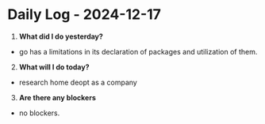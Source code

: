 # Daily Log - 2024-12-17

1. **What did I do yesterday?**

- go has a limitations in its declaration of packages and utilization of them.

2. **What will I do today?**

- research home deopt as a company

3. **Are there any blockers**

- no blockers.
